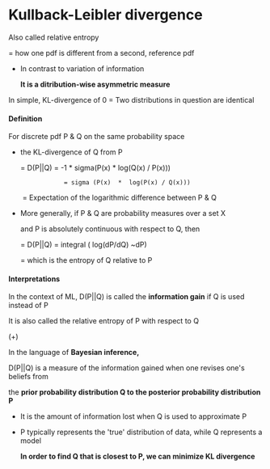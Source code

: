 # Kullback-Leibler divergence

Also called relative entropy

= how one pdf is different from a second, reference pdf



- In contrast to variation of information

  <b> It is a ditribution-wise asymmetric measure</b>



In simple, KL-divergence of 0 = Two distributions in question are identical



#### Definition

For discrete pdf P & Q on the same probability space

- the KL-divergence of Q from P 

  = D(P||Q) =  -1  * sigma(P(x) * log(Q(x) / P(x)))

   				  = sigma (P(x)  *  log(P(x) / Q(x)))

  ​				   = Expectation of the logarithmic difference between P & Q



- More generally, if P & Q are probability measures over a set X

  and P is absolutely continuous with respect to Q, then

  = D(P||Q) = integral (  log(dP/dQ)  ~dP)

  = which is the entropy of Q relative to P



#### Interpretations

In the context of ML, D(P||Q) is called the <b>information gain</b> if Q is used instead of P

It is also called the relative entropy of P with respect to Q

(+)

In the language of <b>Bayesian inference,</b>

D(P||Q) is a measure of the information gained when one revises one's beliefs from

the <b>prior probability distribution Q  to the posterior probability distribution P</b>



-  It is the amount of information lost when Q is used to approximate P

- P typically represents the 'true' distribution of data,  while Q represents a model

  <b> In order to find Q that is closest to P, we can minimize KL divergence</b>





